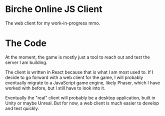 # Birche Online JS Client

The web client for my work-in-progress mmo.

# The Code

At the moment, the game is mostly just a tool to reach out and test the server I am building.

The client is written in React because that is what I am most used to. If I decide to go forward with a web client for the game, I will probably eventually migrate to a JavaScript game engine, likely Phaser, which I have worked with before, but I still have to look into it.

Eventually the "real" client will probably be a desktop application, built in Unity or maybe Unreal. But for now, a web client is much easier to develop and test quickly.
